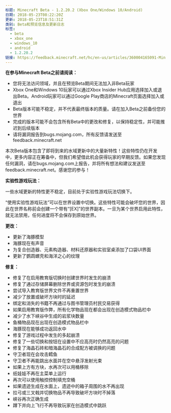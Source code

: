 ```yaml
---
标题: Minecraft Beta - 1.2.20.2 (Xbox One/Windows 10/Android)
日期: 2018-05-23T08:22:20Z
更新: 2018-05-23T18:51:31Z
类别: Beta和预览信息及更新日志
标签:
  - beta
  - xbox_one
  - windows_10
  - android
  - 1.2.20.2
链接: https://feedback.minecraft.net/hc/en-us/articles/360004165091-Minecraft-Beta-1-2-20-2-Xbox-One-Windows-10-Android
---
```


**在参与Minecraft Beta之前请阅读：**

- 您将无法访问领域，并且在预览Beta期间无法加入非Beta玩家
- Xbox One和Windows 10玩家可以通过Xbox Insider Hub应用选择加入或退出Beta。Android玩家可以通过Google Play商店的Minecraft页面选择加入或退出
- Beta版本可能不稳定，并不代表最终版本的质量。请在加入Beta之前备份您的世界
- 完成的版本可能不会包含所有Beta中的更改和修复，以保持稳定性，并可能推迟到后续版本
- 请将漏洞报告到bugs.mojang.com，所有反馈请发送至feedback.minecraft.net

本次Beta版本包含了即将到来的水域更新中的大量新特性！这些特性仍在开发中，更多内容正在筹备中，但我们希望借此机会获得玩家的早期反馈。如果您发现任何漏洞，请在bugs.mojang.com上报告，并将所有想法和建议发送至feedback.minecraft.net。感谢您的参与！

**实验性游戏玩法：**

一些水域更新的特性更不稳定，目前处于实验性游戏玩法切换下。

“使用实验性游戏玩法”可以在世界设置中切换。这些特性可能会破坏您的世界，因此在世界名称前会创建一个带有“\[EX\]”的世界副本。一旦为某个世界启用此特性，就无法禁用，任何进度将不会保存到原始世界。

**更改：**

- 更新了海豚模型
- 海豚现在有声音
- 为复合创造器、元素构造器、材料还原器和实验室桌添加了口袋UI界面
- 更新了鹦鹉螺壳和海洋之心的纹理

**修复：**

- 修复了在启用教育版切换时创建世界时发生的崩溃
- 修复了通过存储屏幕删除世界或资源包时发生的崩溃
- 尝试导入教育版世界文件不再重置世界
- 减少了放置或破坏方块时的延迟
- 绑定和消失的书籍不再通过与图书管理员村民交易获得
- 如果启用教育版作弊，所有化学物品现在都会出现在创造模式物品栏中
- 减少了水下峡谷中生成的岩浆块数量
- 鱼桶物品现在出现在创造模式物品栏中
- 海豚现在能够成功返回水中
- 修复了游戏过程中发生的多起崩溃
- 修复了一些切换和按钮在设置中不应高亮时仍然高亮的问题
- 修复了海晶石砖和暗海晶石的合成配方被调换的问题
- 守卫者现在会攻击鳕鱼
- 守卫者不再能跳出水面并在空中悬浮发射光束
- 如果上方有方块，水再次可以用桶移除
- 纸娃娃不再在主菜单上运行
- 再次可以使用触控控制填充空桶
- 如果遗迹生成在水面上，遗迹中的箱子周围的水不再出现
- 拉弓或三叉戟并切换物品不再导致破坏方块时不掉落
- 峡谷再次正确生成
- 蹲下并向上飞行不再导致玩家在创造模式中跳跃